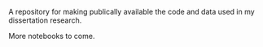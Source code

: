 A repository for making publically available the code and data used in my dissertation research.

More notebooks to come.

